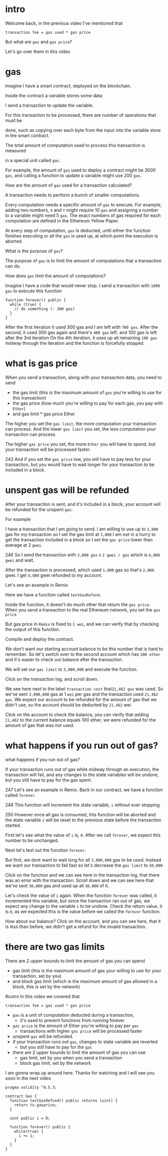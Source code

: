 # intro

Welcome back, in the previous video I've mentioned that

```
transaction fee = gas used * gas price
```

But what are `gas` and `gas price`?

Let's go over them in this video

# gas

Imagine I have a smart contract, deployed on the blockchain.

Inside the contract a variable stores some data

I send a transaction to update the variable.

For this transaction to be processed, there are number of operations that must be

done, such as copying over each byte from the input into the variable store in the smart contract.

The total amount of computation used to process this transaction is measured

in a special unit called `gas`.

For example, the amount of `gas` used to deploy a contract might be 3000 `gas`,
and calling a function to update a variable might use 200 `gas`.

How are the amount of `gas` used for a transaction calculated?

A transaction needs to perform a bunch of smaller computations.

Every computation needs a specific amount of `gas` to execute. For example,
adding two numbers, `X` and `Y` might require 10 `gas`
and assigning a number to a variable might need 5 `gas`. The exact numbers of
gas required for each computation are defined in the Ethereum Yellow Paper.

At every step of
computation, `gas` is deducted, until either the function finishes executing or
all the `gas` is used up, at which point the execution is aborted.

What is the purpose of `gas`?

The purpose of `gas` is to limit the amount of computations that a transaction can do.

How does `gas` limit the amount of computations?

Imagine I have a code that would never stop.
I send a transaction with `1000 gas` to execute this function

```
function forever() public {
  while (true) {
    // do something (- 300 gas)
  }
}
```

After the first iteration it used 300 gas and I am left with `700 gas`.
After the second, it used 300 gas again and there's `400 gas` left.
and 100 gas is left after the 3rd iteration
On the 4th iteration, it uses up all remaining `100 gas` midway through the iteration
and the function is forcefully stopped.

# what is gas price

When you send a transaction, along with your transaction data,
you need to send

- the gas limit (this is the maximum amount of `gas` you're willing to use for this transaction)
- the gas price (how much you're willing to pay for each gas, you pay with `Ether`)
- and gas limit \* gas price Ether

The higher you set the `gas limit`, the more computation your transaction can process.
And the lower `gas limit` you set, the less computation your transaction can process.

The higher `gas price` you set, the more `Ether` you will have to spend, but your
transaction will be processed faster.

243
And if you set the `gas price` low, you will have to pay less for your transaction,
but you would have to wait longer for your transaction to be included in a block.

# unspent gas will be refunded

After your transaction is sent, and it's included in a block,
your account will be refunded for the unspent `gas`.

For example

I have a transaction that I am going to send.
I am willing to use up to `3,000` gas for my transaction so I set the gas limit at `3,000`
I am not in a hurry to get the transaction included in a block so I set the `gas price` lower than average at 2 `gwei`.

246
So I send the transaction with `3,000 gas` x `2 gwei / gas` which is `6,000 gwei`
and wait.

After the transaction is processed, which used `1,000` gas so that's `2,000` gwei.
I get `4,000` gwei refunded to my account.

Let's see an example in Remix.

Here we have a function called `testGasRefund`.

Inside the function, it doesn't do much other that return the `gas price`.
When you send a transaction to the real Ethereum network, you set the `gas price`

But gas price in `Remix` is fixed to `1 wei`, and we can verify that by checking the
output of this function.

Compile and deploy the contract.

We don't want our starting account balance to be this number that is hard to remember.
So let's switch over to the second account which has `100 ether` and it's easier to check out balance after
the transaction.

We will set our `gas limit` to `3,000,000` and execute the function.

Click on the transaction log, and scroll down.

We see here next to the label `transaction cost` that`21,462 gas` was used.
So we've sent `3,000,000` gas at 1 `wei` per gas and the transaction used `21,462 gas`.
We expect our account to be refunded for the amount of gas that we didn't use,
so the account should be deducted by `21,462` wei.

Click on the account to check the balance, you can verify that adding `21,462` to the current balance
equals 100 ether, we were refunded for the amount of gas that was not used.

# what happens if you run out of gas?

what happens if you run out of gas?

If your transaction runs out of gas while midway through an execution,
the transaction will fail, and any changes to the state variables will be undone,
but you still have to pay for the gas spent.

247
Let's see an example in Remix. Back in our contract, we have a function called `forever`.

248
This function will increment the state variable, `i` without ever stopping.

250
However once all gas is consumed, this function will be aborted and the state variable `i` will be reset to the
previous state before the transaction started.

First let's see what the value of `i` is, `0`. After we call `forever`, we expect this number to be unchanged.

Next let's test out the function `forever`.

But first, we dont want to wait long for all `3,000,000` gas to be used.
Instead we want our transaction to fail fast so let's decrease the `gas limit` to `30,000`

Click on the function and we can see here in the transaction log, that there was an error with the transaction.
Scroll down and we can see here that we've sent `30,000` gas and used up all `30,000` of it.

Let's check the value of `i` again. When the function `forever` was called, it incremented this variable,
but since the transaction ran out of gas, we expect any change to the variable `i` to be undone.
Check the return value, it is `0`, as we expected this is the value before we called the `forever` function.

How about our balance? Click on the account, and you can see here, that it is less than before,
we didn't get a refund for the invalid transaction.

# there are two gas limits

There are 2 upper bounds to limit the amount of gas you can spend

- gas limit (this is the maximum amount of gas your willing to use for your transaction, set by you)
- and block gas limit (which is the maximum amount of gas allowed in a block, this is set by the network)

#outro
In this video we covered that

```
transaction fee = gas used * gas price
```

- `gas` is a unit of computation deducted during a transaction,
  - it's used to prevent functions from running forever
- `gas price` is the amount of Ether you're willing to pay per `gas`
  - transactions with higher `gas price` will be processed faster
- unspent `gas` will be refunded.
- if your transaction runs out `gas`, changes to state variable are reverted
  - but you still have to pay for the `gas`
- there are 2 upper bounds to limit the amount of gas you can use
  - gas limit, set by you when you send a transaction
  - block gas limit, set by the network

I am gonna wrap up around here.
Thanks for watching and I will see you soon in the next video

```
pragma solidity ^0.5.3;

contract Gas {
  function testGasRefund() public returns (uint) {
    return tx.gasprice;
  }

  uint public i = 0;

  function forever() public {
    while(true) {
      i += 1;
    }
  }
}
```
